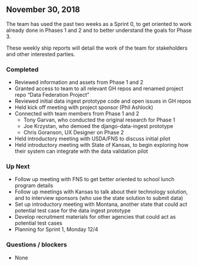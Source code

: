 ## November 30, 2018

The team has used the past two weeks as a Sprint 0, to get oriented to work already done in Phases 1 and 2 and to better understand the goals for Phase 3.

These weekly ship reports will detail the work of the team for stakeholders and other interested parties.

### Completed
* Reviewed information and assets from Phase 1 and 2
* Granted access to team to all relevant GH repos and renamed project repo “Data Federation Project”
* Reviewed initial data ingest prototype code and open issues in GH repos
* Held kick off meeting with project sponsor (Phil Ashlock)
* Connected with team members from Phase 1 and 2
  - Tony Garvan, who conducted the original research for Phase 1
  - Joe Krzystan, who demoed the django-data-ingest prototype
  - Chris Goranson, UX Designer on Phase 2 
* Held introductory meeting with USDA/FNS to discuss initial pilot
* Held introductory meeting with State of Kansas, to begin exploring how their system can integrate with the data validation pilot

### Up Next
* Follow up meeting with FNS to get better oriented to school lunch program details 
* Follow up meetings with Kansas to talk about their technology solution, and to interview sponsors (who use the state solution to submit data)
* Set up introductory meeting with Montana, another state that could act potential test case for the data ingest prototype
* Develop recruitment materials for other agencies that could act as potential test cases
* Planning for Sprint 1, Monday 12/4

### Questions / blockers
* None

